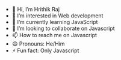 - 👋 Hi, I’m Hrithik Raj
- 👀 I’m interested in Web development
- 🌱 I’m currently learning JavaScript
- 💞️ I’m looking to collaborate on Javascript
- 📫 How to reach me on Javascript
- 😄 Pronouns: He/Him
- ⚡ Fun fact: Only Javascript

<!---
hrithik406/hrithik406 is a ✨ special ✨ repository because its `README.md` (this file) appears on your GitHub profile.
You can click the Preview link to take a look at your changes.
--->
